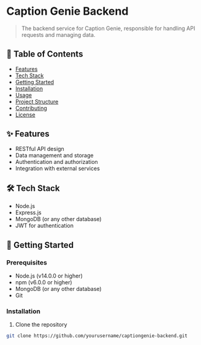 # Caption Genie Backend

> The backend service for Caption Genie, responsible for handling API requests and managing data.

## 📌 Table of Contents
- [Features](#features)
- [Tech Stack](#tech-stack)
- [Getting Started](#getting-started)
- [Installation](#installation)
- [Usage](#usage)
- [Project Structure](#project-structure)
- [Contributing](#contributing)
- [License](#license)

## ✨ Features
- RESTful API design
- Data management and storage
- Authentication and authorization
- Integration with external services

## 🛠️ Tech Stack
- Node.js
- Express.js
- MongoDB (or any other database)
- JWT for authentication

## 🚀 Getting Started

### Prerequisites
- Node.js (v14.0.0 or higher)
- npm (v6.0.0 or higher)
- MongoDB (or any other database)
- Git

### Installation

1. Clone the repository
```bash
git clone https://github.com/yourusername/captiongenie-backend.git
